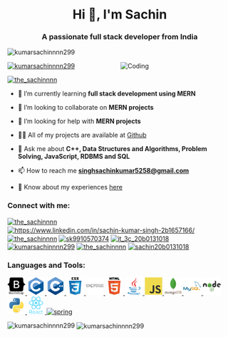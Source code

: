 <h1 align="center">Hi 👋, I'm Sachin</h1>
<h3 align="center">A passionate full stack developer from India</h3>

<p align="left"> <img src="https://komarev.com/ghpvc/?username=kumarsachinnnn299&label=Profile%20views&color=0e75b6&style=flat" alt="kumarsachinnnn299" /> </p>

<img align="right" alt="Coding" width="250" src="https://media.tenor.com/rePDfDWO3XoAAAAd/hacking.gif">


<p align="left"> <a href="https://github.com/ryo-ma/github-profile-trophy"><img width="600"src="https://github-profile-trophy.vercel.app/?username=kumarsachinnnn299" alt="kumarsachinnnn299" /></a> </p>

<p align="left"> <a href="https://twitter.com/the_sachinnnn" target="blank"><img src="https://img.shields.io/twitter/follow/the_sachinnnn?logo=twitter&style=for-the-badge" alt="the_sachinnnn" /></a> </p>

- 🌱 I’m currently learning **full stack development using MERN**

- 👯 I’m looking to collaborate on **MERN projects**

- 🤝 I’m looking for help with **MERN projects**

- 👨‍💻 All of my projects are available at [Github](https://github.com/kumarsachinnnn299)

- 💬 Ask me about **C++, Data Structures and Algorithms, Problem Solving, JavaScript, RDBMS and SQL**

- 📫 How to reach me **singhsachinkumar5258@gmail.com**

- 📄 Know about my experiences [here](https://shorturl.at/gILPZ)

<h3 align="left">Connect with me:</h3>
<p align="left">
<a href="https://twitter.com/the_sachinnnn" target="blank"><img align="center" src="https://raw.githubusercontent.com/rahuldkjain/github-profile-readme-generator/master/src/images/icons/Social/twitter.svg" alt="the_sachinnnn" height="30" width="40" /></a>
<a href="https://www.linkedin.com/in/sachin-kumar-singh-2b1657166/" target="blank"><img align="center" src="https://raw.githubusercontent.com/rahuldkjain/github-profile-readme-generator/master/src/images/icons/Social/linked-in-alt.svg" alt="https://www.linkedin.com/in/sachin-kumar-singh-2b1657166/" height="30" width="40" /></a>
<a href="https://instagram.com/the_sachinnnn" target="blank"><img align="center" src="https://raw.githubusercontent.com/rahuldkjain/github-profile-readme-generator/master/src/images/icons/Social/instagram.svg" alt="the_sachinnnn" height="30" width="40" /></a>
<a href="https://www.codechef.com/users/sk9910570374" target="blank"><img align="center" src="https://cdn.jsdelivr.net/npm/simple-icons@3.1.0/icons/codechef.svg" alt="sk9910570374" height="30" width="40" /></a>
<a href="https://www.hackerrank.com/it_3c_20b0131018" target="blank"><img align="center" src="https://raw.githubusercontent.com/rahuldkjain/github-profile-readme-generator/master/src/images/icons/Social/hackerrank.svg" alt="it_3c_20b0131018" height="30" width="40" /></a>
<a href="https://codeforces.com/profile/kumarsachinnnn299" target="blank"><img align="center" src="https://raw.githubusercontent.com/rahuldkjain/github-profile-readme-generator/master/src/images/icons/Social/codeforces.svg" alt="kumarsachinnnn299" height="30" width="40" /></a>
<a href="https://www.leetcode.com/the_sachinnnn" target="blank"><img align="center" src="https://raw.githubusercontent.com/rahuldkjain/github-profile-readme-generator/master/src/images/icons/Social/leet-code.svg" alt="the_sachinnnn" height="30" width="40" /></a>
<a href="https://auth.geeksforgeeks.org/user/sachin20b0131018" target="blank"><img align="center" src="https://raw.githubusercontent.com/rahuldkjain/github-profile-readme-generator/master/src/images/icons/Social/geeks-for-geeks.svg" alt="sachin20b0131018" height="30" width="40" /></a>
</p>

<h3 align="left">Languages and Tools:</h3>
<p align="left"> <a href="https://getbootstrap.com" target="_blank" rel="noreferrer"> <img src="https://raw.githubusercontent.com/devicons/devicon/master/icons/bootstrap/bootstrap-plain-wordmark.svg" alt="bootstrap" width="40" height="40"/> </a> <a href="https://www.cprogramming.com/" target="_blank" rel="noreferrer"> <img src="https://raw.githubusercontent.com/devicons/devicon/master/icons/c/c-original.svg" alt="c" width="40" height="40"/> </a> <a href="https://www.w3schools.com/cpp/" target="_blank" rel="noreferrer"> <img src="https://raw.githubusercontent.com/devicons/devicon/master/icons/cplusplus/cplusplus-original.svg" alt="cplusplus" width="40" height="40"/> </a> <a href="https://www.w3schools.com/css/" target="_blank" rel="noreferrer"> <img src="https://raw.githubusercontent.com/devicons/devicon/master/icons/css3/css3-original-wordmark.svg" alt="css3" width="40" height="40"/> </a> <a href="https://expressjs.com" target="_blank" rel="noreferrer"> <img src="https://raw.githubusercontent.com/devicons/devicon/master/icons/express/express-original-wordmark.svg" alt="express" width="40" height="40"/> </a> <a href="https://www.w3.org/html/" target="_blank" rel="noreferrer"> <img src="https://raw.githubusercontent.com/devicons/devicon/master/icons/html5/html5-original-wordmark.svg" alt="html5" width="40" height="40"/> </a> <a href="https://www.java.com" target="_blank" rel="noreferrer"> <img src="https://raw.githubusercontent.com/devicons/devicon/master/icons/java/java-original.svg" alt="java" width="40" height="40"/> </a> <a href="https://developer.mozilla.org/en-US/docs/Web/JavaScript" target="_blank" rel="noreferrer"> <img src="https://raw.githubusercontent.com/devicons/devicon/master/icons/javascript/javascript-original.svg" alt="javascript" width="40" height="40"/> </a> <a href="https://www.mongodb.com/" target="_blank" rel="noreferrer"> <img src="https://raw.githubusercontent.com/devicons/devicon/master/icons/mongodb/mongodb-original-wordmark.svg" alt="mongodb" width="40" height="40"/> </a> <a href="https://www.mysql.com/" target="_blank" rel="noreferrer"> <img src="https://raw.githubusercontent.com/devicons/devicon/master/icons/mysql/mysql-original-wordmark.svg" alt="mysql" width="40" height="40"/> </a> <a href="https://nodejs.org" target="_blank" rel="noreferrer"> <img src="https://raw.githubusercontent.com/devicons/devicon/master/icons/nodejs/nodejs-original-wordmark.svg" alt="nodejs" width="40" height="40"/> </a> <a href="https://www.python.org" target="_blank" rel="noreferrer"> <img src="https://raw.githubusercontent.com/devicons/devicon/master/icons/python/python-original.svg" alt="python" width="40" height="40"/> </a> <a href="https://reactjs.org/" target="_blank" rel="noreferrer"> <img src="https://raw.githubusercontent.com/devicons/devicon/master/icons/react/react-original-wordmark.svg" alt="react" width="40" height="40"/> </a> <a href="https://spring.io/" target="_blank" rel="noreferrer"> <img src="https://www.vectorlogo.zone/logos/springio/springio-icon.svg" alt="spring" width="40" height="40"/> </a> </p>

<p><img align="left" height="200" src="https://github-readme-stats.vercel.app/api/top-langs?username=kumarsachinnnn299&show_icons=true&locale=en&layout=compact" alt="kumarsachinnnn299" /></p>

<p>&nbsp;<img align="center" height="200" src="https://github-readme-stats.vercel.app/api?username=kumarsachinnnn299&show_icons=true&locale=en" alt="kumarsachinnnn299" /></p>

>
